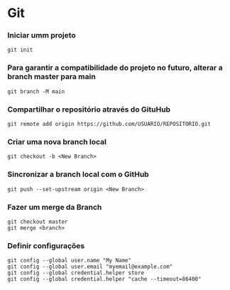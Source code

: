 # Git

### Iniciar umm projeto
	git init

### Para garantir a compatibilidade do projeto no futuro, alterar a branch master para main
	git branch -M main

### Compartilhar o repositório através do GituHub
	git remote add origin https://github.com/USUARIO/REPOSITORIO.git

### Criar uma nova branch local
	git checkout -b <New Branch>

### Sincronizar a branch local com o GitHub
	git push --set-upstream origin <New Branch>

### Fazer um merge da Branch
	git checkout master
	git merge <branch>

### Definir configurações
	git config --global user.name "My Name"
	git config --global user.email "myemail@example.com" 
	git config --global credential.helper store
	git config --global credential.helper "cache --timeout=86400"
